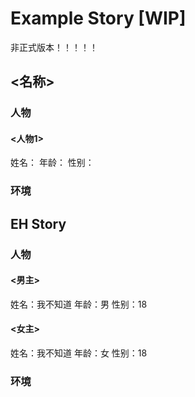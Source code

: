 # Example Story [WIP]

非正式版本！！！！！

## <名称>

### 人物

#### <人物1>

<!-- 注释样例 -->
姓名：
年龄：
性别：

### 环境

## EH Story

### 人物

#### <男主>

姓名：我不知道
年龄：男
性别：18

#### <女主>

姓名：我不知道
年龄：女
性别：18

### 环境

####